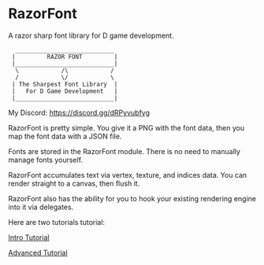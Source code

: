 # RazorFont
 A razor sharp font library for D game development.

```
  ____________________________
 |         RAZOR FONT         |
 |____________________________|
  \            /\            /
  /            \/            \
 | The Sharpest Font Library  |
 |   For D Game Development   |
 |____________________________|
 ```

My Discord: https://discord.gg/dRPyvubfyg

RazorFont is pretty simple. You give it a PNG with the font data, then you map the font data with a JSON file.

Fonts are stored in the RazorFont module. There is no need to manually manage fonts yourself.

RazorFont accumulates text via vertex, texture, and indices data. You can render straight to a canvas, then flush it.

RazorFont also has the ability for you to hook your existing rendering engine into it via delegates.

Here are two tutorials tutorial:

[Intro Tutorial](https://github.com/jordan4ibanez/RazorFontExampleProject/blob/main/source/app.d)


[Advanced Tutorial](https://github.com/jordan4ibanez/RazorFontExampleProjectAdvanced/blob/main/source/app.d)